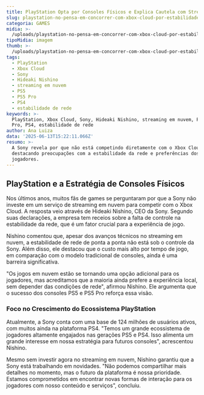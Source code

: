 ```yaml
---
title: PlayStation Opta por Consoles Físicos e Explica Cautela com Streaming em Nuvem
slug: playstation-no-pensa-em-concorrer-com-xbox-cloud-por-estabilidade-de-rede
categoria: GAMES
midia: >-
  /uploads/playstation-no-pensa-em-concorrer-com-xbox-cloud-por-estabilidade-de-rede-thumb.png
tipoMidia: imagem
thumb: >-
  /uploads/playstation-no-pensa-em-concorrer-com-xbox-cloud-por-estabilidade-de-rede-thumb.png
tags:
  - PlayStation
  - Xbox Cloud
  - Sony
  - Hideaki Nishino
  - streaming em nuvem
  - PS5
  - PS5 Pro
  - PS4
  - estabilidade de rede
keywords: >-
  PlayStation, Xbox Cloud, Sony, Hideaki Nishino, streaming em nuvem, PS5, PS5
  Pro, PS4, estabilidade de rede
author: Ana Luiza
data: '2025-06-13T15:22:11.066Z'
resumo: >-
  A Sony revela por que não está competindo diretamente com o Xbox Cloud,
  destacando preocupações com a estabilidade da rede e preferências dos
  jogadores.
---
```


## PlayStation e a Estratégia de Consoles Físicos

Nos últimos anos, muitos fãs de games se perguntaram por que a Sony não investe em um serviço de streaming em nuvem para competir com o Xbox Cloud. A resposta veio através de Hideaki Nishino, CEO da Sony. Segundo suas declarações, a empresa tem receios sobre a falta de controle na estabilidade da rede, que é um fator crucial para a experiência de jogo.

Nishino comentou que, apesar dos avanços técnicos no streaming em nuvem, a estabilidade de rede de ponta a ponta não está sob o controle da Sony. Além disso, ele destacou que o custo mais alto por tempo de jogo, em comparação com o modelo tradicional de consoles, ainda é uma barreira significativa.

"Os jogos em nuvem estão se tornando uma opção adicional para os jogadores, mas acreditamos que a maioria ainda prefere a experiência local, sem depender das condições de rede", afirmou Nishino. Ele argumenta que o sucesso dos consoles PS5 e PS5 Pro reforça essa visão.

### Foco no Crescimento do Ecossistema PlayStation

Atualmente, a Sony conta com uma base de 124 milhões de usuários ativos, com muitos ainda na plataforma PS4. "Temos um grande ecossistema de jogadores altamente engajados nas gerações PS5 e PS4. Isso alimenta um grande interesse em nossa estratégia para futuros consoles", acrescentou Nishino.

Mesmo sem investir agora no streaming em nuvem, Nishino garantiu que a Sony está trabalhando em novidades. "Não podemos compartilhar mais detalhes no momento, mas o futuro da plataforma é nossa prioridade. Estamos comprometidos em encontrar novas formas de interação para os jogadores com nosso conteúdo e serviços", concluiu.

